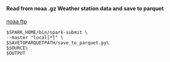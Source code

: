 #### Read from noaa .gz Weather station data and save to parquet
[noaa ftp](ftp://ncdc.noaa.gov/pub/data/noaa/)

```
$SPARK_HOME/bin/spark-submit \                                                   
--master "local[*]" \
$SAVETOPARQUETPATH/save_to_parquet.py\
$SOURCE\
$OUTPUT
```
